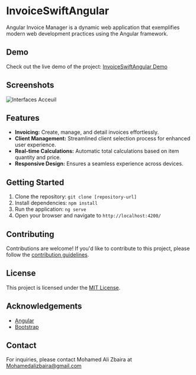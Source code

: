 # InvoiceSwiftAngular

Angular Invoice Manager is a dynamic web application that exemplifies modern web development practices using the Angular framework.

## Demo

Check out the live demo of the project: [InvoiceSwiftAngular Demo](https://invoiceswift-angular.vercel.app/)

## Screenshots
![Interfaces Acceuil](https://res.cloudinary.com/dkrfmqbj1/image/upload/v1699717285/Angular-Invoice-Manager/j5ju34lrbi6bc3a4sji3.png)

## Features

- **Invoicing:** Create, manage, and detail invoices effortlessly.
- **Client Management:** Streamlined client selection process for enhanced user experience.
- **Real-time Calculations:** Automatic total calculations based on item quantity and price.
- **Responsive Design:** Ensures a seamless experience across devices.

## Getting Started

1. Clone the repository: `git clone [repository-url]`
2. Install dependencies: `npm install`
3. Run the application: `ng serve`
4. Open your browser and navigate to `http://localhost:4200/`

## Contributing

Contributions are welcome! If you'd like to contribute to this project, please follow the [contribution guidelines](CONTRIBUTING.md).

## License

This project is licensed under the [MIT License](LICENSE).

## Acknowledgements

- [Angular](https://angular.io/)
- [Bootstrap](https://getbootstrap.com/)

## Contact

For inquiries, please contact Mohamed Ali Zbaira at Mohamedalizbaira@gmail.com
